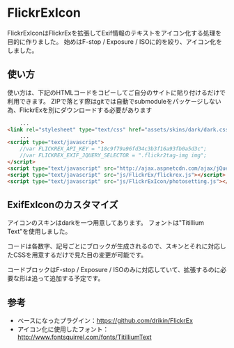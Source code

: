FlickrExIcon
============

FlickrExIconはFlickrExを拡張してExif情報のテキストをアイコン化する処理を目的に作りました。
始めはF-stop / Exposure / ISOに的を絞り、アイコン化をしました。

## 使い方

使い方は、下記のHTMLコードをコピーしてご自分のサイトに貼り付けるだけで利用できます。
ZIPで落とす際はgitでは自動でsubmoduleをパッケージしない為、FlickrExを別にダウンロードする必要があります

```HTML
    ...
<link rel="stylesheet" type="text/css" href="assets/skins/dark/dark.css">
    ...
<script type="text/javascript">
    //var FLICKREX_API_KEY = "18c9f79a96fd34c3b3f16a93fb0a5d3c";
    //var FLICKREX_EXIF_JQUERY_SELECTOR = ".flickr2tag-img img";
</script>
<script type="text/javascript" src="http://ajax.aspnetcdn.com/ajax/jQuery/jquery-1.7.2.min.js"></script>
<script type="text/javascript" src="js/FlickrEx/flickrex.js"></script>
<script type="text/javascript" src="js/FlickrExIcon/photosetting.js"></script>
```

## ExifExIconのカスタマイズ

アイコンのスキンはdarkを一つ用意してあります。
フォントは"Titillium Text"を使用しました。

コードは各数字、記号ごとにブロックが生成されるので、スキンとそれに対応したCSSを用意するだけで見た目の変更が可能です。

コードブロックはF-stop / Exposure / ISOのみに対応していて、拡張するのに必要な形は追って追加する予定です。

## 参考

* ベースになったプラグイン：https://github.com/drikin/FlickrEx
* アイコン化に使用したフォント：http://www.fontsquirrel.com/fonts/TitilliumText
